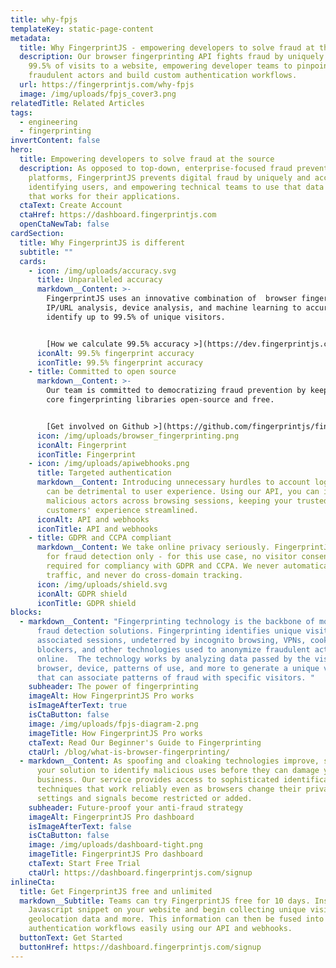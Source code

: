 ```yaml
---
title: why-fpjs
templateKey: static-page-content
metadata:
  title: Why FingerprintJS - empowering developers to solve fraud at the source
  description: Our browser fingerprinting API fights fraud by uniquely identifying
    99.5% of visits to a website, empowering developer teams to pinpoint
    fraudulent actors and build custom authentication workflows.
  url: https://fingerprintjs.com/why-fpjs
  image: /img/uploads/fpjs_cover3.png
relatedTitle: Related Articles
tags:
  - engineering
  - fingerprinting
invertContent: false
hero:
  title: Empowering developers to solve fraud at the source
  description: As opposed to top-down, enterprise-focused fraud prevention
    platforms, FingerprintJS prevents digital fraud by uniquely and accurately
    identifying users, and empowering technical teams to use that data in a way
    that works for their applications.
  ctaText: Create Account
  ctaHref: https://dashboard.fingerprintjs.com
  openCtaNewTab: false
cardSection:
  title: Why FingerprintJS is different
  subtitle: ""
  cards:
    - icon: /img/uploads/accuracy.svg
      title: Unparalleled accuracy
      markdown__Content: >-
        FingerprintJS uses an innovative combination of  browser fingerprinting,
        IP/URL analysis, device analysis, and machine learning to accurately
        identify up to 99.5% of unique visitors.


        [How we calculate 99.5% accuracy >](https://dev.fingerprintjs.com/docs/understanding-our-995-accuracy)
      iconAlt: 99.5% fingerprint accuracy
      iconTitle: 99.5% fingerprint accuracy
    - title: Committed to open source
      markdown__Content: >-
        Our team is committed to democratizing fraud prevention by keeping our
        core fingerprinting libraries open-source and free. 


        [Get involved on Github >](https://github.com/fingerprintjs/fingerprintjs)
      icon: /img/uploads/browser_fingerprinting.png
      iconAlt: Fingerprint
      iconTitle: Fingerprint
    - icon: /img/uploads/apiwebhooks.png
      title: Targeted authentication
      markdown__Content: Introducing unnecessary hurdles to account login and payment
        can be detrimental to user experience. Using our API, you can isolate
        malicious actors across browsing sessions, keeping your trusted
        customers' experience streamlined.
      iconAlt: API and webhooks
      iconTitle: API and webhooks
    - title: GDPR and CCPA compliant
      markdown__Content: We take online privacy seriously. FingerprintJS is intended
        for fraud detection only - for this use case, no visitor consent is
        required for compliancy with GDPR and CCPA. We never automatically track
        traffic, and never do cross-domain tracking.
      icon: /img/uploads/shield.svg
      iconAlt: GDPR shield
      iconTitle: GDPR shield
blocks:
  - markdown__Content: "Fingerprinting technology is the backbone of most major
      fraud detection solutions. Fingerprinting identifies unique visitors and
      associated sessions, undeterred by incognito browsing, VPNs, cookie
      blockers, and other technologies used to anonymize fraudulent actors
      online.  The technology works by analyzing data passed by the visitor's
      browser, device, patterns of use, and more to generate a unique visitorID
      that can associate patterns of fraud with specific visitors. "
    subheader: The power of fingerprinting
    imageAlt: How FingerprintJS Pro works
    isImageAfterText: true
    isCtaButton: false
    image: /img/uploads/fpjs-diagram-2.png
    imageTitle: How FingerprintJS Pro works
    ctaText: Read Our Beginner's Guide to Fingerprinting
    ctaUrl: /blog/what-is-browser-fingerprinting/
  - markdown__Content: As spoofing and cloaking technologies improve, so too must
      your solution to identify malicious uses before they can damage your
      business. Our service provides access to sophisticated identification
      techniques that work reliably even as browsers change their privacy
      settings and signals become restricted or added.
    subheader: Future-proof your anti-fraud strategy
    imageAlt: FingerprintJS Pro dashboard
    isImageAfterText: false
    isCtaButton: false
    image: /img/uploads/dashboard-tight.png
    imageTitle: FingerprintJS Pro dashboard
    ctaText: Start Free Trial
    ctaUrl: https://dashboard.fingerprintjs.com/signup
inlineCta:
  title: Get FingerprintJS free and unlimited
  markdown__Subtitle: Teams can try FingerprintJS free for 10 days. Install our
    Javascript snippet on your website and begin collecting unique visitorIDs,
    geolocation data and more. This information can then be fused into your
    authentication workflows easily using our API and webhooks.
  buttonText: Get Started
  buttonHref: https://dashboard.fingerprintjs.com/signup
---
```

